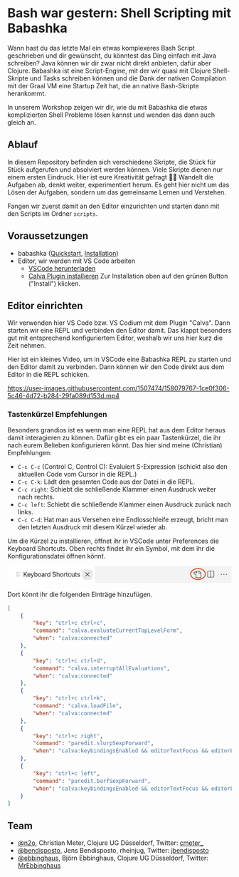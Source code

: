 # Bash war gestern: Shell Scripting mit Babashka

Wann hast du das letzte Mal ein etwas komplexeres Bash Script geschrieben und
dir gewünscht, du könntest das Ding einfach mit Java schreiben? Java können wir
dir zwar nicht direkt anbieten, dafür aber Clojure. Babashka ist eine
Script-Engine, mit der wir quasi mit Clojure Shell-Skripte und Tasks schreiben
können und die Dank der nativen Compilation mit der Graal VM eine Startup Zeit
hat, die an native Bash-Skripte herankommt.

In unserem Workshop zeigen wir dir, wie du mit Babashka die etwas komplizierten
Shell Probleme lösen kannst und wenden das dann auch gleich an.

## Ablauf

In diesem Repository befinden sich verschiedene Skripte, die Stück für Stück
aufgerufen und absolviert werden können. Viele Skripte dienen nur einem ersten
Eindruck. Hier ist eure Kreativität gefragt 🧑‍🎨 Wandelt die Aufgaben ab, denkt
weiter, experimentiert herum. Es geht hier nicht um das Lösen der Aufgaben,
sondern um das gemeinsame Lernen und Verstehen.

Fangen wir zuerst damit an den Editor einzurichten und starten dann mit den
Scripts im Ordner `scripts`.

## Voraussetzungen

* babashka ([Quickstart](https://github.com/babashka/babashka#quickstart), [Installation](https://github.com/babashka/babashka#installation))
* Editor, wir werden mit VS Code arbeiten
  * [VSCode herunterladen](https://code.visualstudio.com/)
  * [Calva Plugin installieren](https://marketplace.visualstudio.com/items?itemName=betterthantomorrow.calva) Zur Installation oben auf den grünen Button ("Install") klicken. 

## Editor einrichten

Wir verwenden hier VS Code bzw. VS Codium mit dem Plugin "Calva". Dann starten wir eine REPL und verbinden den Editor damit. Das klappt
besonders gut mit entsprechend konfiguriertem Editor, weshalb wir uns hier kurz
die Zeit nehmen.

Hier ist ein kleines Video, um in VSCode eine Babashka REPL zu starten und den
Editor damit zu verbinden. Dann können wir den Code direkt aus dem Editor in die
REPL schicken.

https://user-images.githubusercontent.com/1507474/158079767-1ce0f306-5c46-4d72-b284-29fa089d153d.mp4


### Tastenkürzel Empfehlungen

Besonders grandios ist es wenn man eine REPL hat aus dem Editor heraus damit
interagieren zu können. Dafür gibt es ein paar Tastenkürzel, die ihr nach eurem
Belieben konfigurieren könnt. Das hier sind meine (Christian) Empfehlungen:

* `C-c C-c` (Control C, Control C): Evaluiert S-Expression (schickt also den
aktuellen Code vom Cursor in die REPL.)
* `C-c C-k`: Lädt den gesamten Code aus der Datei in die REPL.
* `C-c right`: Schiebt die schließende Klammer einen Ausdruck weiter nach rechts.
* `C-c left`: Schiebt die schließende Klammer einen Ausdruck zurück nach links.
* `C-c C-d`: Hat man aus Versehen eine Endlosschleife erzeugt, bricht man den letzten Ausdruck mit diesem Kürzel wieder ab.

Um die Kürzel zu installieren, öffnet ihr in VSCode unter Preferences die Keyboard Shortcuts. Oben rechts findet ihr ein Symbol, mit dem ihr die Konfigurationsdatei öffnen könnt. 

![image](img/shortcuts.png)

Dort könnt ihr die folgenden Einträge hinzufügen.

```json
[
    {
        "key": "ctrl+c ctrl+c",
        "command": "calva.evaluateCurrentTopLevelForm",
        "when": "calva:connected"
    },
    {
        "key": "ctrl+c ctrl+d",
        "command": "calva.interruptAllEvaluations",
        "when": "calva:connected"
    },
    {
        "key": "ctrl+c ctrl+k",
        "command": "calva.loadFile",
        "when": "calva:connected"
    },
    {
        "key": "ctrl+c right",
        "command": "paredit.slurpSexpForward",
        "when": "calva:keybindingsEnabled && editorTextFocus && editorLangId == 'clojure' && editorLangId == 'clojure' && paredit:keyMap =~ /original|strict/"
    },
    {
        "key": "ctrl+c left",
        "command": "paredit.barfSexpForward",
        "when": "calva:keybindingsEnabled && editorTextFocus && editorLangId == 'clojure' && editorLangId == 'clojure' && paredit:keyMap =~ /original|strict/"
    }
]
```


## Team

* [@n2o](https://github.com/n2o), Christian Meter, Clojure UG Düsseldorf, Twitter: [cmeter_](https://twitter.com/cmeter_)
* [@bendisposto](https://github.com/bendisposto), Jens Bendisposto, rheinjug, Twitter: [jbendisposto](https://twitter.com/jbendisposto)
* [@ebbinghaus](https://github.com/MrEbbinghaus), Björn Ebbinghaus, Clojure UG Düsseldorf, Twitter: [MrEbbinghaus](https://twitter.com/MrEbbinghaus)
